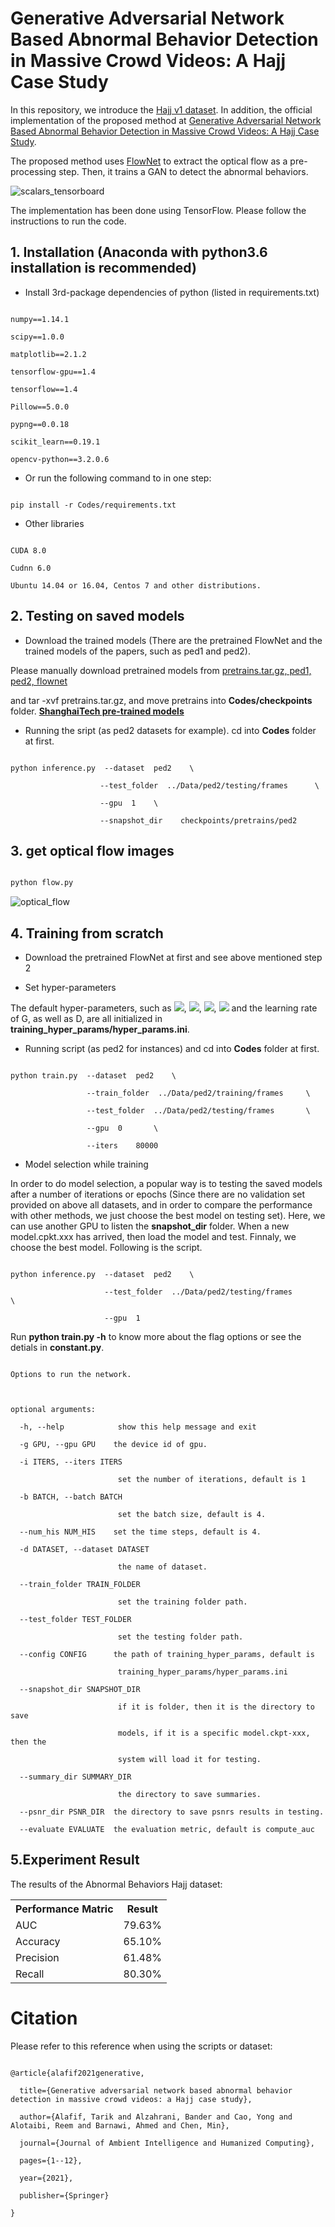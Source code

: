 # Generative Adversarial Network Based Abnormal Behavior Detection in Massive Crowd Videos: A Hajj Case Study



In this repository, we introduce the [Hajj v1 dataset](https://github.com/KAU-Smart-Crowd/Hajj_abnormal_behavior_detection/releases/tag/1). In addition, the official implementation of the proposed method at [Generative Adversarial Network Based Abnormal Behavior Detection in Massive Crowd Videos: A Hajj Case Study](https://link.springer.com/article/10.1007/s12652-021-03323-5). 



The proposed method uses [FlowNet](https://github.com/sampepose/flownet2-tf) to extract the optical flow as a pre-processing step. Then, it trains a GAN to detect the abnormal behaviors. 



<!-- This repository is the official implementation of [Generative Adversarial Network Based Abnormal Behavior Detection in Massive Crowd Videos: A Hajj Case Study](https://link.springer.com/article/10.1007/s12652-021-03323-5). In this paper we introduce  -->



![scalars_tensorboard](https://github.com/KAU-Smart-Crowd/Hajj_abnormal_behavior_detection/blob/main/Assets/architecture.JPG?raw=true)





The implementation has been done using TensorFlow. Please follow the instructions to run the code.

<!-- It is implemented in tensorflow. Please follow the instructions to run the code. -->



## 1. Installation (Anaconda with python3.6 installation is recommended)

* Install 3rd-package dependencies of python (listed in requirements.txt)

```

numpy==1.14.1

scipy==1.0.0

matplotlib==2.1.2

tensorflow-gpu==1.4

tensorflow==1.4

Pillow==5.0.0

pypng==0.0.18

scikit_learn==0.19.1

opencv-python==3.2.0.6

```

* Or run the following command to in one step:

```shell

pip install -r Codes/requirements.txt

```

* Other libraries



```code

CUDA 8.0

Cudnn 6.0

Ubuntu 14.04 or 16.04, Centos 7 and other distributions.

```



## 2. Testing on saved models

* Download the trained models (There are the pretrained FlowNet and the trained models of the papers, such as ped1 and ped2).

Please manually download pretrained models from [pretrains.tar.gz, ped1, ped2, flownet](https://onedrive.live.com/?authkey=%21AMqh2fTSemfrokE&id=3705E349C336415F%215109&cid=3705E349C336415F)

and tar -xvf pretrains.tar.gz, and move pretrains into **Codes/checkpoints** folder. **[ShanghaiTech pre-trained models](https://onedrive.live.com/?authkey=%21AMlRwbaoQ0sAgqU&id=303FB25922AAD438%217383&cid=303FB25922AAD438)**



* Running the sript (as ped2 datasets for example). cd into **Codes** folder at first.

```shell

python inference.py  --dataset  ped2    \

                    --test_folder  ../Data/ped2/testing/frames      \

                    --gpu  1    \

                    --snapshot_dir    checkpoints/pretrains/ped2

```



<!-- ```shell

python inference.py  --dataset  avenue    \

                    --test_folder  ../Data/avenue/testing/frames      \

                    --gpu  1    \

                    --snapshot_dir    checkpoints/pretrains/avenue

``` -->



## 3. get optical flow images



```python

python flow.py

```

![optical_flow](https://github.com/KAU-Smart-Crowd/Hajj_abnormal_behavior_detection/blob/main/Assets/opticalflow.jpg?raw=true)



## 4. Training from scratch

* Download the pretrained FlowNet at first and see above mentioned step 2

* Set hyper-parameters

The default hyper-parameters, such as <img src="https://render.githubusercontent.com/render/math?math=\lambda_{init}" >, <img src="https://render.githubusercontent.com/render/math?math=\lambda_{gd}">, <img src="https://render.githubusercontent.com/render/math?math=\lambda_{op}">, <img src="https://render.githubusercontent.com/render/math?math=\lambda_{adv}"> and the learning rate of G, as well as D, are all initialized in **training_hyper_params/hyper_params.ini**. 

* Running script (as ped2 for instances) and cd into **Codes** folder at first.

```shell

python train.py  --dataset  ped2    \

                 --train_folder  ../Data/ped2/training/frames     \

                 --test_folder  ../Data/ped2/testing/frames       \

                 --gpu  0       \

                 --iters    80000

```

* Model selection while training

In order to do model selection, a popular way is to testing the saved models after a number of iterations or epochs (Since there are no validation set provided on above all datasets, and in order to compare the performance with other methods, we just choose the best model on testing set). Here, we can use another GPU to listen the **snapshot_dir** folder. When a new model.cpkt.xxx has arrived, then load the model and test. Finnaly, we choose the best model. Following is the script.

```shell

python inference.py  --dataset  ped2    \

                     --test_folder  ../Data/ped2/testing/frames       \

                     --gpu  1

```

Run **python train.py -h** to know more about the flag options or see the detials in **constant.py**.

```shell

Options to run the network.



optional arguments:

  -h, --help            show this help message and exit

  -g GPU, --gpu GPU    the device id of gpu.

  -i ITERS, --iters ITERS

                        set the number of iterations, default is 1

  -b BATCH, --batch BATCH

                        set the batch size, default is 4.

  --num_his NUM_HIS    set the time steps, default is 4.

  -d DATASET, --dataset DATASET

                        the name of dataset.

  --train_folder TRAIN_FOLDER

                        set the training folder path.

  --test_folder TEST_FOLDER

                        set the testing folder path.

  --config CONFIG      the path of training_hyper_params, default is

                        training_hyper_params/hyper_params.ini

  --snapshot_dir SNAPSHOT_DIR

                        if it is folder, then it is the directory to save

                        models, if it is a specific model.ckpt-xxx, then the

                        system will load it for testing.

  --summary_dir SUMMARY_DIR

                        the directory to save summaries.

  --psnr_dir PSNR_DIR  the directory to save psnrs results in testing.

  --evaluate EVALUATE  the evaluation metric, default is compute_auc

```

<!-- * (Option) Tensorboard visualization

```shell

tensorboard    --logdir=./summary    --port=10086

```

Open the browser and type **https://ip:10086**. Following is the screen shot of avenue on tensorboard.

![scalars_tensorboard](assets/scalars.JPG)



![images_tensorboard](assets/images.JPG)

Since the models are trained in BGR image color channels, the visualized images in tensorboard look different from RGB channels.

In the demo, we change the output images from BGR to RGB. -->



## 5.Experiment Result

<!-- ![result_1](https://github.com/KAU-Smart-Crowd/Hajj_abnormal_behavior_detection/blob/main/Assets/result_1.jpg?raw=true)

![result_2](https://github.com/KAU-Smart-Crowd/Hajj_abnormal_behavior_detection/blob/main/Assets/result_2.jpg?raw=true)

![result_3](https://github.com/KAU-Smart-Crowd/Hajj_abnormal_behavior_detection/blob/main/Assets/result_3.jpg?raw=true) -->



The results of the Abnormal Behaviors Hajj dataset: 



<table width="100%">

 <tr>

  <th>Performance Matric</th><th>Result</th>

 </tr>

 <tr>

  <td>AUC</td><td>79.63%</td>

 </tr>

 <tr>

  <td>Accuracy</td><td>65.10%</td>

 </tr>

  <tr>

  <td>Precision</td><td>61.48%</td>

 </tr>

   <tr>

  <td>Recall</td><td>80.30%</td>

 </tr>

</table>



<!-- ## Notes

The flow loss (temporal loss) module is based on [a TensorFlow implementation of FlowNet2](https://github.com/sampepose/flownet2-tf). Thanks for their nice work. -->



# Citation

Please refer to this reference when using the scripts or dataset:

```code

@article{alafif2021generative,

  title={Generative adversarial network based abnormal behavior detection in massive crowd videos: a Hajj case study},

  author={Alafif, Tarik and Alzahrani, Bander and Cao, Yong and Alotaibi, Reem and Barnawi, Ahmed and Chen, Min},

  journal={Journal of Ambient Intelligence and Humanized Computing},

  pages={1--12},

  year={2021},

  publisher={Springer}

}

```

